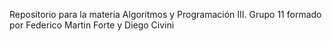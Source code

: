 Repositorio para la materia Algoritmos y Programación III.
Grupo 11 formado por Federico Martin Forte y Diego Civini
